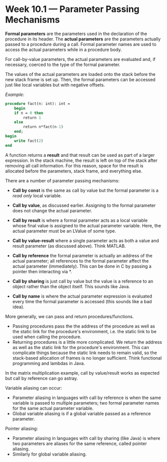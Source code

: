 # Week 10.1 &mdash; Parameter Passing Mechanisms

**Formal parameters** are the parameters used in the declaration of the procedure in its header.  The **actual parameters** are the parameters actually passed to a procedure during a call. Formal parameter names are used to access the actual parameters while in a procedure body.

For call-by-value parameters, the actual parameters are evaluated and, if necessary, coerced to the type of the formal parameter.

The values of the actual parameters are loaded onto the stack before the new stack frame is set up. Then, the formal parameters can be accessed just like local variables but with negative offsets.

_Example:_ 

```pascal
procedure fact(n: int): int =
	begin
	if n = 0 then
		return 1
    else
    	return n*fact(n-1)
   	end;
begin
	write fact(2)
end
```

A function returns a **result** and that result can be used as part of a larger expression. In the stack machine, the result is left on top of the stack after removing all call information. For this reason, space for the result is allocated before the parameters, stack frame, and everything else.

There are a number of parameter passing mechanisms:

- **Call by const** is the same as call by value but the formal parameter is a _read only_ local variable.

- **Call by value**, as discussed earlier. Assigning to the formal parameter does not change the actual parameter.
- **Call by result** is where a formal parameter acts as a local variable whose final value is assigned to the actual parameter variable. Here, the actual parameter must be an LValue of some type.
- **Call by value-result** where a single parameter acts as both a value and result parameter (as discussed above). Think MATLAB. 
- **Call by reference** the formal parameter is actually an address of the actual parameter; all references to the formal parameter affect the actual parameter (immediately). This can be done in C by passing a pointer then interacting via *.
- **Call by sharing** is just call by value but the value is a reference to an object rather than the object itself. This sounds like Java.
- **Call by name** is where the actual parameter expression is evaluated every time the formal parameter is accessed (this sounds like a bad idea).

More generally, we can pass and return procedures/functions.

- Passing procedures pass the the address of the procedure as well as the static link for the procedure's environment, i.e. the static link to be used when calling the procedure.
- Returning procedures is a little more complicated. We return the address as well as the static link for the procedure's environment. This can complicate things because the static link needs to remain valid, so the stack-based allocation of frames is no longer sufficient. Think functional programming and lambdas in Java.

In the matrix multiplication example, call by value/result works as expected but call by reference can go astray.

Variable aliasing can occur:

- Parameter aliasing in languages with call by reference is when the same variable is passed to multiple parameters; two formal parameter names for the same actual parameter variable.
- Global variable aliasing is if a global variable passed as a reference parameter. 

Pointer aliasing:

- Parameter aliasing in languages with call by sharing (like Java) is where two parameters are aliases for the same reference, called pointer aliasing.
- Similarly for global variable aliasing.